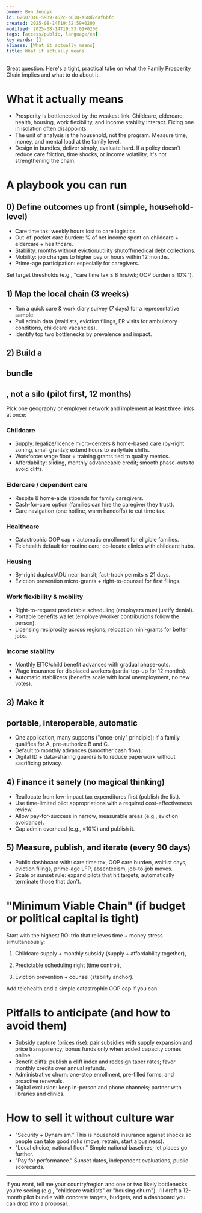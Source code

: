 ```yaml
---
owner: Ben Jendyk
id: 62607346-5939-462c-b618-a68d7daf6bfc
created: 2025-08-14T19:52:59+0200
modified: 2025-08-14T19:53:01+0200
tags: [access/public, language/en]
key-words: []
aliases: [What it actually means]
title: What it actually means
---
```


Great question. Here's a tight, practical take on what the Family Prosperity Chain implies and what to do about it.

  

# What it actually means

- Prosperity is bottlenecked by the weakest link. Childcare, eldercare, health, housing, work flexibility, and income stability interact. Fixing one in isolation often disappoints.
- The unit of analysis is the household, not the program. Measure time, money, and mental load at the family level.
- Design in bundles, deliver simply, evaluate hard. If a policy doesn't reduce care friction, time shocks, or income volatility, it's not strengthening the chain.

  

# A playbook you can run

  

## 0) Define outcomes up front (simple, household-level)

- Care time tax: weekly hours lost to care logistics.
- Out-of-pocket care burden: % of net income spent on childcare + eldercare + healthcare.
- Stability: months without eviction/utility shutoff/medical debt collections.
- Mobility: job changes to higher pay or hours within 12 months.
- Prime-age participation: especially for caregivers.

  

Set target thresholds (e.g., "care time tax ≤ 8 hrs/wk; OOP burden ≤ 10%").

  

## 1) Map the local chain (3 weeks)

- Run a quick care & work diary survey (7 days) for a representative sample.
- Pull admin data (waitlists, eviction filings, ER visits for ambulatory conditions, childcare vacancies).
- Identify top two bottlenecks by prevalence and impact.

  

## 2) Build a

## bundle

## , not a silo (pilot first, 12 months)

  

Pick one geography or employer network and implement at least three links at once:

  

### Childcare

- Supply: legalize/licence micro-centers & home-based care (by-right zoning, small grants); extend hours to early/late shifts.
- Workforce: wage floor + training grants tied to quality metrics.
- Affordability: sliding, monthly advanceable credit; smooth phase-outs to avoid cliffs.

  

### Eldercare / dependent care

- Respite & home-aide stipends for family caregivers.
- Cash-for-care option (families can hire the caregiver they trust).
- Care navigation (one hotline, warm handoffs) to cut time tax.

  

### Healthcare

- Catastrophic OOP cap + automatic enrollment for eligible families.
- Telehealth default for routine care; co-locate clinics with childcare hubs.

  

### Housing

- By-right duplex/ADU near transit; fast-track permits ≤ 21 days.
- Eviction prevention micro-grants + right-to-counsel for first filings.

  

### Work flexibility & mobility

- Right-to-request predictable scheduling (employers must justify denial).
- Portable benefits wallet (employer/worker contributions follow the person).
- Licensing reciprocity across regions; relocation mini-grants for better jobs.

  

### Income stability

- Monthly EITC/child benefit advances with gradual phase-outs.
- Wage insurance for displaced workers (partial top-up for 12 months).
- Automatic stabilizers (benefits scale with local unemployment, no new votes).

  

## 3) Make it

## portable, interoperable, automatic

- One application, many supports ("once-only" principle): if a family qualifies for A, pre-authorize B and C.
- Default to monthly advances (smoother cash flow).
- Digital ID + data-sharing guardrails to reduce paperwork without sacrificing privacy.

  

## 4) Finance it sanely (no magical thinking)

- Reallocate from low-impact tax expenditures first (publish the list).
- Use time-limited pilot appropriations with a required cost-effectiveness review.
- Allow pay-for-success in narrow, measurable areas (e.g., eviction avoidance).
- Cap admin overhead (e.g., ≤10%) and publish it.

  

## 5) Measure, publish, and iterate (every 90 days)

- Public dashboard with: care time tax, OOP care burden, waitlist days, eviction filings, prime-age LFP, absenteeism, job-to-job moves.
- Scale or sunset rule: expand pilots that hit targets; automatically terminate those that don't.

  

# "Minimum Viable Chain" (if budget or political capital is tight)

  

Start with the highest ROI trio that relieves time + money stress simultaneously:

1. Childcare supply + monthly subsidy (supply + affordability together),

2. Predictable scheduling right (time control),

3. Eviction prevention + counsel (stability anchor).

Add telehealth and a simple catastrophic OOP cap if you can.

  

# Pitfalls to anticipate (and how to avoid them)

- Subsidy capture (prices rise): pair subsidies with supply expansion and price transparency; bonus funds only when added capacity comes online.
- Benefit cliffs: publish a cliff index and redesign taper rates; favor monthly credits over annual refunds.
- Administrative churn: one-stop enrollment, pre-filled forms, and proactive renewals.
- Digital exclusion: keep in-person and phone channels; partner with libraries and clinics.

  

# How to sell it without culture war

- "Security + Dynamism." This is household insurance against shocks so people can take good risks (move, retrain, start a business).
- "Local choice, national floor." Simple national baselines; let places go further.
- "Pay for performance." Sunset dates, independent evaluations, public scorecards.
* * *

If you want, tell me your country/region and one or two likely bottlenecks you're seeing (e.g., "childcare waitlists" or "housing churn"). I'll draft a 12-month pilot bundle with concrete targets, budgets, and a dashboard you can drop into a proposal.